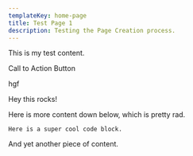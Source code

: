 ```yaml
---
templateKey: home-page
title: Test Page 1
description: Testing the Page Creation process.
---
```

This is my test content.

<CallToAction url="/" align="center" bgColor="midnightblue">Call to Action Button</CallToAction>

<CallToAction url="hgf" align="center" bgColor="crimson">hgf</CallToAction>

<Testimonial image="/img/adam-solomon-whudozd5iyu-unsplash.jpg" attribution="Check this out">
  Hey this rocks!</Testimonial>

Here is more content down below, which is pretty rad.

```
Here is a super cool code block.
```

And yet another piece of content.